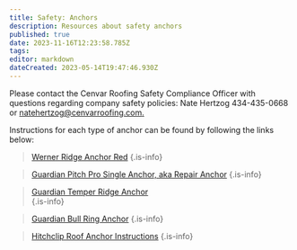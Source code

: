 ```yaml
---
title: Safety: Anchors
description: Resources about safety anchors
published: true
date: 2023-11-16T12:23:58.785Z
tags: 
editor: markdown
dateCreated: 2023-05-14T19:47:46.930Z
---
```


Please contact the Cenvar Roofing Safety Compliance Officer with questions regarding company safety policies: Nate Hertzog 434-435-0668 or [natehertzog@cenvarroofing.com.](mailto:natehertzog@cenvarroofing.com)

Instructions for each type of anchor can be found by following the links below:

> [Werner Ridge Anchor Red](/safety/werner-ridge-anchor-red-a210400-2.pdf)
{.is-info}


> [Guardian Pitch Pro Single Anchor, aka Repair Anchor](/safety/guardian-pitch-pro-single-anchor-aka-repair-anchor-1.pdf)
{.is-info}


> [Guardian Temper Ridge Anchor](/safety/guardian-temper-ridge-anchor-1.pdf)  
{.is-info}

> [Guardian Bull Ring Anchor](/safety/guardian_bull_ring_anchor_manual.pdf)
{.is-info}

> [Hitchclip Roof Anchor Instructions](/safety/hitchclip_roof_anchor_instructions_manual.pdf)
{.is-info}

